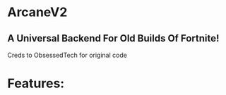 # ArcaneV2
## A Universal Backend For Old Builds Of Fortnite!

Creds to ObsessedTech for original code
# Features:
